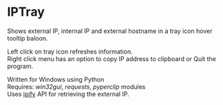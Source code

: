 # IPTray
Shows external IP, internal IP and external hostname in a tray icon hover tooltip baloon.  

Left click on tray icon refreshes information.  
Right click menu has an option to copy IP address to clipboard or Quit the program.  

Written for Windows using Python  
Requires: _win32gui_, _requests_, _pyperclip_ modules  
Uses [ipify](http://www.ipify.org) API for retrieving the external IP.
